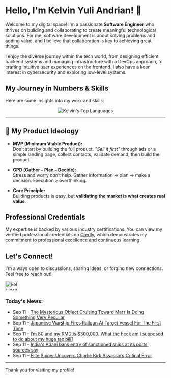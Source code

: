 # Hello, I'm Kelvin Yuli Andrian! 👋

Welcome to my digital space! I'm a passionate **Software Engineer** who thrives on building and collaborating to create meaningful technological solutions. For me, software development is about solving problems and adding value, and I believe that collaboration is key to achieving great things.

I enjoy the diverse journey within the tech world, from designing efficient backend systems and managing infrastructure with a DevOps approach, to crafting intuitive user experiences on the frontend. I also have a keen interest in cybersecurity and exploring low-level systems.

## My Journey in Numbers & Skills

Here are some insights into my work and skills:

<p align="center">
  <img src="https://github-readme-stats.vercel.app/api/top-langs/?username=kelvinzer0&layout=compact&theme=radical" alt="Kelvin's Top Languages" />
</p>

---

## 🚀 My Product Ideology

- **MVP (Minimum Viable Product):**  
  Don’t start by building the full product. *"Sell it first"* through ads or a simple landing page, collect contacts, validate demand, then build the product.

- **GPD (Gather – Plan – Decide):**  
  Stress and worry don’t help. Gather information → plan → make a decision. Execution > overthinking.

- **Core Principle:**  
  Building products is easy, but **validating the market is what creates real value**.

## Professional Credentials

My expertise is backed by various industry certifications. You can view my verified professional credentials on [Credly](https://www.credly.com/users/kelvin-yuli-andrian/badges), which demonstrates my commitment to professional excellence and continuous learning.

## Let's Connect!

I'm always open to discussions, sharing ideas, or forging new connections. Feel free to reach out!

<p align="left">
    <a href="https://linkedin.com/in/kelvinzero" target="blank"><img align="center" src="https://cdn.jsdelivr.net/npm/simple-icons@3.0.1/icons/linkedin.svg" alt="kelvinzero" height="30" width="40" /></a>
</p>

### Today's News:

<!-- feed start -->
- Sep 11 - [The Mysterious Object Cruising Toward Mars Is Doing Something Very Peculiar](https://www.yahoo.com/news/articles/mysterious-object-cruising-toward-mars-163300900.html)
- Sep 11 - [Japanese Warship Fires Railgun At Target Vessel For The First Time](https://www.yahoo.com/news/articles/japanese-warship-fires-railgun-target-161349441.html)
- Sep 11 - [I’m 80 and my RMD is $300,000. What the heck am I supposed to do about my huge tax bill?](https://finance.yahoo.com/news/m-80-rmd-300-000-203000902.html)
- Sep 11 - [India's Adani bans entry of sanctioned ships at its ports, sources say](https://finance.yahoo.com/news/indias-adani-stops-accepting-sanctioned-140900677.html)
- Sep 11 - [Elite Sniper Uncovers Charlie Kirk Assassin’s Critical Error](https://www.yahoo.com/news/articles/elite-sniper-uncovers-charlie-kirk-134509897.html)
<!-- feed end -->

---

Thank you for visiting my profile!
